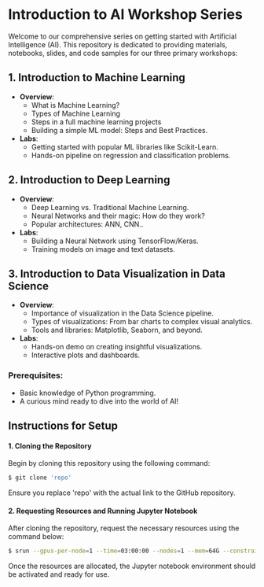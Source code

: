 # Introduction to AI Workshop Series

Welcome to our comprehensive series on getting started with Artificial Intelligence (AI). This repository is dedicated to providing materials, notebooks, slides, and code samples for our three primary workshops:

## 1. Introduction to Machine Learning
- **Overview**:
  - What is Machine Learning?
  - Types of Machine Learning
  - Steps in a full machine learning projects
  - Building a simple ML model: Steps and Best Practices.
- **Labs**:
  - Getting started with popular ML libraries like Scikit-Learn.
  - Hands-on pipeline on regression and classification problems.

## 2. Introduction to Deep Learning
- **Overview**:
  - Deep Learning vs. Traditional Machine Learning.
  - Neural Networks and their magic: How do they work?
  - Popular architectures: ANN, CNN..
- **Labs**:
  - Building a Neural Network using TensorFlow/Keras.
  - Training models on image and text datasets.

## 3. Introduction to Data Visualization in Data Science
- **Overview**:
  - Importance of visualization in the Data Science pipeline.
  - Types of visualizations: From bar charts to complex visual analytics.
  - Tools and libraries: Matplotlib, Seaborn, and beyond.
- **Labs**:
  - Hands-on demo on creating insightful visualizations.
  - Interactive plots and dashboards.

### Prerequisites:
- Basic knowledge of Python programming.
- A curious mind ready to dive into the world of AI!

## Instructions for Setup

#### 1.  Cloning the Repository

Begin by cloning this repository using the following command:

```bash
$ git clone 'repo'
```
Ensure you replace 'repo' with the actual link to the GitHub repository.

#### 2. Requesting Resources and Running Jupyter Notebook

After cloning the repository, request the necessary resources using the command below:

```bash
$ srun --gpus-per-node=1 --time=03:00:00 --nodes=1 --mem=64G --constraint=a100 --reservation=A100 --resv-ports=1 --pty bash -l run_ai_env_jupyter.sh
```
Once the resources are allocated, the Jupyter notebook environment should be activated and ready for use.





